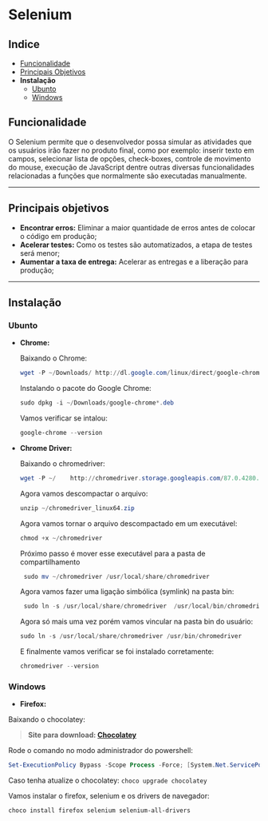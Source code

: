 # **Selenium**

## **Indice**
- [Funcionalidade](##-funcionalidade)
- [Principais Objetivos](##-principais-objetivos)
- **Instalação**
   - [Ubunto](###-ubunto)
   - [Windows](###-windows)

## **Funcionalidade**

O Selenium permite que o desenvolvedor possa simular as atividades que os usuários irão fazer no produto final, como por exemplo: inserir texto em campos, selecionar lista de opções, check-boxes, controle de movimento do mouse, execução de JavaScript dentre outras diversas funcionalidades relacionadas a funções que normalmente são executadas manualmente.

----
## **Principais objetivos**
- **Encontrar erros:** Eliminar a maior quantidade de erros antes de colocar o código em produção;
- **Acelerar testes:** Como os testes são automatizados, a etapa de testes será menor;
- **Aumentar a taxa de entrega:** Acelerar as entregas e a liberação para produção;

----
## **Instalação**

### **Ubunto**
 - **Chrome:**

    Baixando o Chrome:
    ```powershell
    wget -P ~/Downloads/ http://dl.google.com/linux/direct/google-chrome-stable_current_amd64.deb
    ```
    Instalando o pacote do Google Chrome:
    ```powershell
    sudo dpkg -i ~/Downloads/google-chrome*.deb
    ```
    Vamos verificar se intalou:
    ```powershell
    google-chrome --version
    ```
 - **Chrome Driver:**

    Baixando o chromedriver:
    ```powershell
    wget -P ~/    http://chromedriver.storage.googleapis.com/87.0.4280.88/chromedriver_linux64.zip
    ```
    Agora vamos descompactar o arquivo:
    ```powershell
    unzip ~/chromedriver_linux64.zip
    ```
    Agora vamos tornar o arquivo descompactado em um executável:
    ```powershell
    chmod +x ~/chromedriver
    ```
    Próximo passo é mover esse executável para a pasta de compartilhamento
    ```powershell
     sudo mv ~/chromedriver /usr/local/share/chromedriver
    ```
    Agora vamos fazer uma ligação simbólica (symlink) na pasta bin:
    ```powershell
     sudo ln -s /usr/local/share/chromedriver  /usr/local/bin/chromedriver
    ```
    Agora só mais uma vez porém vamos vincular na pasta bin do usuário:
    ```powershell
    sudo ln -s /usr/local/share/chromedriver /usr/bin/chromedriver
    ```
    E finalmente vamos verificar se foi instalado corretamente:
    ```powershell
    chromedriver --version
    ```
### **Windows**
- **Firefox:**

Baixando o chocolatey:
> **Site para download: [Chocolatey](https://chocolatey.org/install)**

Rode o comando no modo administrador do powershell:
``` powershell
Set-ExecutionPolicy Bypass -Scope Process -Force; [System.Net.ServicePointManager]::SecurityProtocol = [System.Net.ServicePointManager]::SecurityProtocol -bor 3072; iex ((New-Object System.Net.WebClient).DownloadString('https://chocolatey.org/install.ps1'))
```
Caso tenha atualize o chocolatey: `choco upgrade chocolatey
`

Vamos instalar o firefox, selenium e os drivers de navegador:
```
choco install firefox selenium selenium-all-drivers
```
